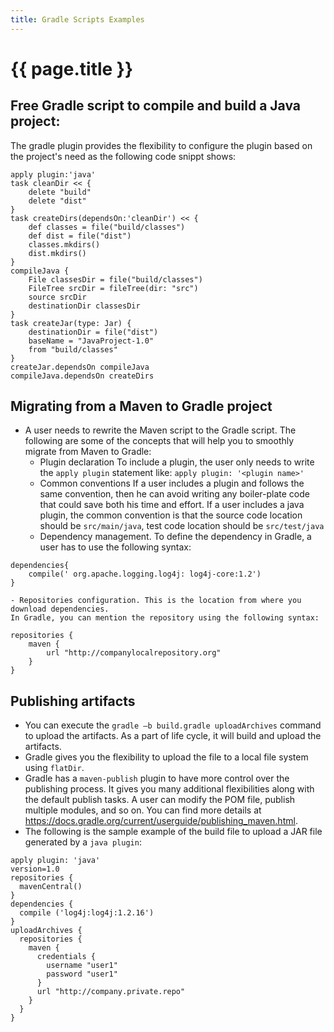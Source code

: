 ```yaml
---
title: Gradle Scripts Examples
---
```

# {{ page.title }}

## Free Gradle script to compile and build a Java project:

The gradle plugin provides the flexibility to configure the plugin based on the project's need as the following
code snippt shows:

```
apply plugin:'java'
task cleanDir << {
    delete "build"
    delete "dist"
}
task createDirs(dependsOn:'cleanDir') << {
    def classes = file("build/classes")
    def dist = file("dist")
    classes.mkdirs()
    dist.mkdirs()
}
compileJava {
    File classesDir = file("build/classes")
    FileTree srcDir = fileTree(dir: "src")
    source srcDir
    destinationDir classesDir
}
task createJar(type: Jar) {
    destinationDir = file("dist")
    baseName = "JavaProject-1.0"
    from "build/classes"
}
createJar.dependsOn compileJava
compileJava.dependsOn createDirs
```

## Migrating from a Maven to Gradle project

- A user needs to rewrite the Maven script to the Gradle script. The following are some of the concepts
that will help you to smoothly migrate from Maven to Gradle:
    - Plugin declaration
    To include a plugin, the user only needs to write the `apply plugin` statement like: `apply plugin: '<plugin name>'`
    - Common conventions
    If a user includes a plugin and follows the same convention, then he can avoid writing any boiler-plate code
    that could save both his time and effort.
    If a user includes a java plugin, the common convention is that the source code location should be `src/main/java`,
    test code location should be `src/test/java`
    - Dependency management. To define the dependency in Gradle, a user has to use the following syntax:

```
dependencies{
    compile(' org.apache.logging.log4j: log4j-core:1.2')
}
```
    - Repositories configuration. This is the location from where you download dependencies.
    In Gradle, you can mention the repository using the following syntax:
```
repositories {
    maven {
        url "http://companylocalrepository.org"
    }
}
```

## Publishing artifacts
- You can execute the `gradle –b build.gradle uploadArchives` command to upload the artifacts.
As a part of life cycle, it will build and upload the artifacts.
- Gradle gives you the flexibility to upload the file to a local file system using `flatDir`.
- Gradle has a `maven-publish` plugin to have more control over the publishing process.
It gives you many additional flexibilities along with the default publish tasks.
A user can modify the POM file, publish multiple modules, and so on.
You can find more details at https://docs.gradle.org/current/userguide/publishing_maven.html.
- The following is the sample example of the build file to upload a JAR file generated by a `java plugin`:
```
apply plugin: 'java'
version=1.0
repositories {
  mavenCentral()
}
dependencies {
  compile ('log4j:log4j:1.2.16')
}
uploadArchives {
  repositories {
    maven {
      credentials {
        username "user1"
        password "user1"
      }
      url "http://company.private.repo"
    }
  }
}
```




